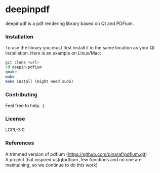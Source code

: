 # deepinpdf

deepinpdf is a pdf rendering library based on Qt and PDFium.

### Installation
To use the library you must first install it in the same location as your Qt installation. Here is an example on Linux/Mac:

```sh
git clone <url>
cd deepin-pdfium
qmake
make
make install (might need sudo)
```

### Contributing
Feel free to help. :)

### License
LGPL-3.0

### References
A trimmed version of pdfium (https://github.com/pinaraf/pdfium.git)  
A project that inspired us(qtpdfium ,few functions and no one are maintaining, so we continue to do this work)
